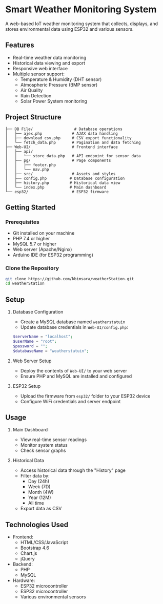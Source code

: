 # Smart Weather Monitoring System

A web-based IoT weather monitoring system that collects, displays, and stores environmental data using ESP32 and various sensors.

## Features

- Real-time weather data monitoring
- Historical data viewing and export
- Responsive web interface
- Multiple sensor support:
  - Temperature & Humidity (DHT sensor)
  - Atmospheric Pressure (BMP sensor)
  - Air Quality
  - Rain Detection
  - Solar Power System monitoring

## Project Structure

```
├── DB File/                  # Database operations
│   ├── ajex.php             # AJAX data handling
│   ├── download_csv.php     # CSV export functionality
│   └── fetch_data.php       # Pagination and data fetching
├── Web-UI/                  # Frontend interface
│   ├── api/
│   │   └── store_data.php   # API endpoint for sensor data
│   ├── pg/                  # Page components
│   │   ├── footer.php
│   │   └── nav.php
│   ├── src/                 # Assets and styles
│   ├── config.php          # Database configuration
│   ├── history.php         # Historical data view
│   └── index.php           # Main dashboard
└── esp32/                   # ESP32 firmware
```

## Getting Started

### Prerequisites
- Git installed on your machine
- PHP 7.4 or higher
- MySQL 5.7 or higher
- Web server (Apache/Nginx)
- Arduino IDE (for ESP32 programming)

### Clone the Repository
```bash
git clone https://github.com/kbimsara/weatherStation.git
cd weatherStation
```

## Setup

1. Database Configuration
   - Create a MySQL database named `weatherstatuin`
   - Update database credentials in `Web-UI/config.php`:
   ```php
   $serverName = "localhost";
   $userName = "root";
   $password = "";
   $databaseName = "weatherstatuin";
   ```

2. Web Server Setup
   - Deploy the contents of `Web-UI/` to your web server
   - Ensure PHP and MySQL are installed and configured

3. ESP32 Setup
   - Upload the firmware from `esp32/` folder to your ESP32 device
   - Configure WiFi credentials and server endpoint

## Usage

1. Main Dashboard
   - View real-time sensor readings
   - Monitor system status
   - Check sensor graphs

2. Historical Data
   - Access historical data through the "History" page
   - Filter data by:
     - Day (24h)
     - Week (7D)
     - Month (4W)
     - Year (12M)
     - All time
   - Export data as CSV

## Technologies Used

- Frontend:
  - HTML/CSS/JavaScript
  - Bootstrap 4.6
  - Chart.js
  - jQuery
- Backend:
  - PHP
  - MySQL
- Hardware:
  - ESP32 microcontroller
  - ESP32 microcontroller
  - Various environmental sensors

